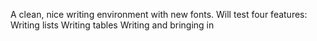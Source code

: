 A clean, nice writing environment with new fonts. Will test four features:
Writing lists
Writing tables
Writing and bringing in 